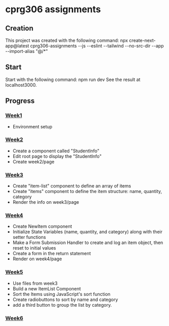 # cprg306 assignments

## Creation
This project was created with the following command:
npx create-next-app@latest cprg306-assignments --js --eslint --tailwind --no-src-dir --app --import-alias "@/*"

## Start
Start with the following command:
npm run dev
See the result at localhost3000.

## Progress
### [Week1](https://webdev2.warsylewicz.ca/week1/assignment)
* Environment setup

### [Week2](https://webdev2.warsylewicz.ca/week2/assignment)
* Create a component called "StudentInfo"
* Edit root page to display the "StudentInfo"
* Create week2/page

### [Week3](https://webdev2.warsylewicz.ca/week3/assignment)
* Create "item-list" component to define an array of items
* Create "items" component to define the item structure: name, quantity, category
* Render the info on week3/page

### [Week4](https://webdev2.warsylewicz.ca/week4/assignment)
* Create NewItem component
* Initialize State Variables (name, quantity, and category) along with their setter functions
* Make a Form Submission Handler to create and log an item object, then reset to initial values
* Create a form in the return statement
* Render on week4/page

### [Week5](https://webdev2.warsylewicz.ca/week5/assignment)
* Use files from week3
* Build a new ItemList Component
* Sort the Items using JavaScript's sort function
* Create radiobuttons to sort by name and category
* add a third button to group the list by category.

### [Week6](https://webdev2.warsylewicz.ca/week6/assignment)